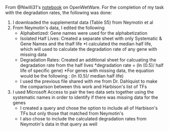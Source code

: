 From @Nwilli31's [notebook](http://www.openwetware.org/wiki/Natalie_Williams:_Electronic_Notebook#September_21.2C_2016) on OpenWetWare.
For the completion of my task with the degradation rates, the following was done:

1. I downloaded the supplemental data (Table S5) from Neymotin et al
2. From Neymotin's data, I edited the following
    * Alphabetized: Gene names were used for the alphabetization
    * Isolated Half Lives: Created a separate sheet with only Systematic & Gene Names and the thalf life
        *I calculated the median half life, which will used to calculate the degradation rate of any gene with missing data
    * Degradation Rates: Created an additional sheet for calcuating the degradation rate from the half lives
        *degradation rate = (ln (0.5)/ half life of specific gene)
        *For genes with missing data, the equation would be the following : (ln (0.5)/ median half life)
    * I used the previous file shared with me from Dr. Dahlquist to make the comparison between this work and Harbison's list of TFs
3. I used Microsoft Access to pair the two data sets together using the systematic names in order to identify if there was missing data for the genes
    * I created a query and chose the option to include all of Harbison's TFs but only those that matched from Neymotin's
    * I also chose to include the calculated degradation rates from Neymotin's data in that query as well
